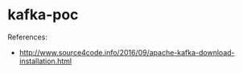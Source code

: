 # kafka-poc

References:
* http://www.source4code.info/2016/09/apache-kafka-download-installation.html